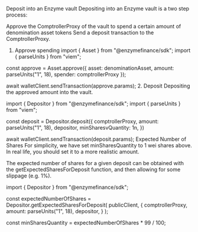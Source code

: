 Deposit into an Enzyme vault
Depositing into an Enzyme vault is a two step process:

Approve the ComptrollerProxy of the vault to spend a certain amount of denomination asset tokens
Send a deposit transaction to the ComptrollerProxy.
1. Approve spending
import { Asset } from "@enzymefinance/sdk";
import { parseUnits } from "viem";
 
const approve = Asset.approve({ 
    asset: denominationAsset, 
    amount: parseUnits("1", 18), 
    spender: comptrollerProxy
});
 
await walletClient.sendTransaction(approve.params);
2. Deposit
Depositing the approved amount into the vault.

import { Depositor } from "@enzymefinance/sdk";
import { parseUnits } from "viem";
 
const deposit = Depositor.deposit({
    comptrollerProxy,
    amount: parseUnits("1", 18),
    depositor,
    minSharesvQuantity: 1n,
})
 
await walletClient.sendTransaction(deposit.params);
Expected Number of Shares
For simplicity, we have set minSharesQuantity to 1 wei shares above. In real life, you should set it to a more realistic amount.

The expected number of shares for a given deposit can be obtained with the getExpectedSharesForDeposit function, and then allowing for some slippage (e.g. 1%).

import { Depositor } from "@enzymefinance/sdk";
 
const expectedNumberOfShares = Depositor.getExpectedSharesForDeposit(
    publicClient, 
    {
        comptrollerProxy,
        amount: parseUnits("1", 18),
        depositor,
    }
);
 
const minSharesQuantity = expectedNumberOfShares * 99 / 100;